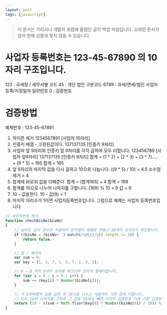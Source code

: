```yaml
---
layout: post
tags: [javascript]
---
```


> 이 문서는 가리사니 개발자 포럼에 올렸던 글의 백업 파일입니다.
오래된 문서가 많아 현재 상황과 맞지 않을 수 있습니다.

# 사업자 등록번호는 123-45-67890 의 10 자리 구조입니다.
123 : 국세청 / 세무서별 코드
45 : 개인 법인 구분코드
6789 : 과세/면세/법인 사업자 등록/지정일자 일련번호
0 : 검증번호


# 검증방법
예제번호 : 123-45-67891
1. 하이픈 제거
  1234567891 [사업자 10자리]
2. 인증키 배열 - 고정된값이다.
  137137135 [인증키 9자리]
3. 사업자 앞 9자리와 인증키 앞 9자리를 각각 곱하여 모두 더합니다.
 123456789 [사업자 앞9자리]
 137137135 [인증키 9자리]
 합계 = (1 * 2) + (2 * 3) + (3 * 7)..... + (9 * 5) = 165
 합계 = 165
4. 앞 9자리의 마지막 값을 다시 곱하고 10으로 나눕니다.
 ((9 * 5) / 10) = 4.5 소수점제거 = 4
5. 합계에 바로위 값을 더해준다.
 합계 = (합계165) + 4
 합계 = 169
6. 합계를 10으로 나누어 나머지를 구합니다.
 (169) % 10 = 9
 값 = 9
7. 10 - 값을한다.
 10 - 값(9) = 1
8. 마지막 자리수가 1이면 사업자등록번호입니다.
 그럼으로 예제는 사업자 등록번호입니다.

``` javascript
// 사업자번호 체크
function checkBisNo(bisNo)
{
	// 넘어온 값의 정수만 추츨하여 문자열의 배열로 만들고 10자리 숫자인지 확인합니다.
	if ((bisNo = (bisNo+'').match(/\d{1}/g)).length != 10) {
	    return false;
	}

	// 합 / 체크키
	var sum = 0;
	var key = [1, 3, 7, 1, 3, 7, 1, 3, 5];

	// 0 ~ 8 까지 9개의 숫자를 체크키와 곱하여 합에더합니다.
	for (var i = 0 ; i < 9 ; i++) {
	    sum += (key[i] * Number(bisNo[i]));
	}

	// 각 8번배열의 값을 곱한 후 10으로 나누고 내림하여 기존 합에 더합니다.
	// 다시 10의 나머지를 구한후 그 값을 10에서 빼면 이것이 검증번호 이며 기존 검증번호와 비교하면됩니다.
	return (10 - ((sum + Math.floor(key[8] * Number(bisNo[8]) / 10)) % 10)) == Number(bisNo[9]);
}
```